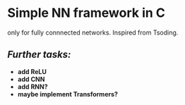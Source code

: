 # **Simple NN framework in C**

only for fully connnected networks. Inspired from Tsoding.

## *Further tasks:*
- **add ReLU**
- **add CNN**
- **add RNN?**
- **maybe implement Transformers?**
